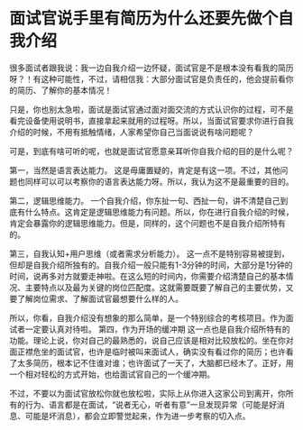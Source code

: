 # 面试官说手里有简历为什么还要先做个自我介绍

很多面试者跟我说：我一边自我介绍一边怀疑，面试官是不是根本没有看我的简历呀？！有这种可能性，不过，请相信我：大部分面试官是负责任的，他会提前看你的简历、了解你的基本情况！

只是，你也别太急啦，面试是面试官通过面对面交流的方式认识你的过程，可不是看完设备使用说明书，直接拿起来就用的过程呀。所以，当面试官要求你进行自我介绍的时候，不用有抵触情绪，人家希望你自己当面说说有啥问题呢？

可是，到底有啥可听的呢，也就是面试官愿意亲耳听你自我介绍的目的是什么呢？

第一，当然是语言表达能力。
这是毋庸置疑的，肯定是有这一项。不过，其他问题也同样可以可以考察你的语言表达能力呀。所以，我认为这不是最重要的目的。

第二，逻辑思维能力。
一个自我介绍，你东扯一句、西扯一句，讲不清楚自己到底有什么特点。这肯定是逻辑思维能力有问题。所以，你在进行自我介绍的时候，肯定会暴露你的逻辑思维能力。但是，同样的，这个问题也不是自我介绍所特有的。

第三，自我认知+用户思维（或者需求分析能力）。
这一点不是特别容易被提到，但却是自我介绍所独有的。自我介绍一般只能有1-3分钟的时间，大部分是1分钟的时间，说再多对方就要走神啦。在这么短的时间内，你需要介绍清楚自己的基本情况、主要特点以及最为关键的岗位匹配度。这就需要既要了解自己的主要优势，又要了解岗位需求、了解面试官最想要什么样的人。

所以，你看，自我介绍没有想象的那么简单，是一个特别综合的考核项目。作为面试者一定要认真对待啦。
第四，作为开场的缓冲期
这一点也是自我介绍所特有的功能。理论上说，你对自己的最熟悉的，说自己应该是相对比较放松的。坐在你对面正襟危坐的面试官，也许是临时被叫来面试人，确实没有看过你的简历；也许看了太多简历，根本记不住谁对谁；也许面试了一天了，大脑都已经木了。正好，用一个相对轻松的方式开始，也给面试官自己的一个缓冲期。

不过，不要以为面试官放松你就也放松啦，实际上从你进入这家公司到离开，你所有的行为、语言都是在面试，“说者无心，听者有意”一旦发现异常（可能是好消息、可能是坏消息），都会立即警觉起来，作为进一步考察的切入点。
